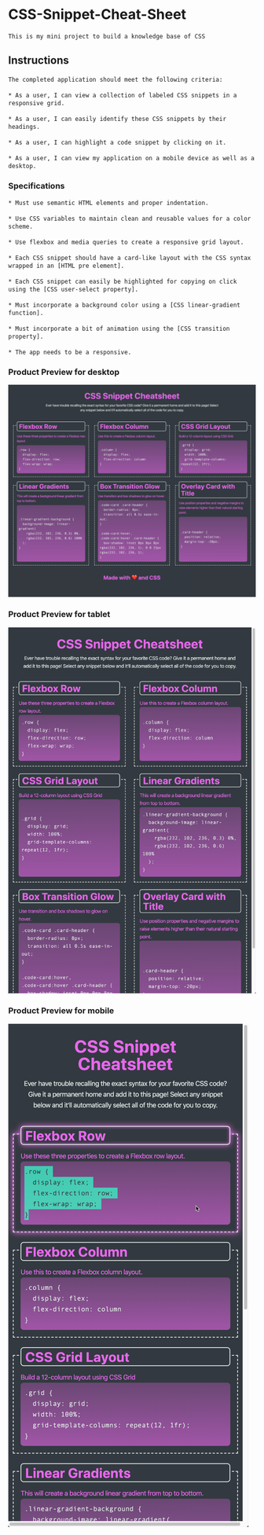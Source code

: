 # CSS-Snippet-Cheat-Sheet
```
This is my mini project to build a knowledge base of CSS
```

## Instructions
```
The completed application should meet the following criteria:

* As a user, I can view a collection of labeled CSS snippets in a responsive grid.

* As a user, I can easily identify these CSS snippets by their headings.

* As a user, I can highlight a code snippet by clicking on it.

* As a user, I can view my application on a mobile device as well as a desktop.
```
### Specifications
```
* Must use semantic HTML elements and proper indentation.

* Use CSS variables to maintain clean and reusable values for a color scheme.

* Use flexbox and media queries to create a responsive grid layout.

* Each CSS snippet should have a card-like layout with the CSS syntax wrapped in an [HTML pre element].

* Each CSS snippet can easily be highlighted for copying on click using the [CSS user-select property].

* Must incorporate a background color using a [CSS linear-gradient function].

* Must incorporate a bit of animation using the [CSS transition property].

* The app needs to be a responsive. 

```
### Product Preview for desktop
![This is the Product Preview Img for desktop](Images/01-app-desktop.png)

### Product Preview for tablet
![This is the Product Preview Img for tablet](Images/02-app-tablet.png)

### Product Preview for mobile
![This is the Product Preview Img for mobile](Images/03-app-mobile.png)